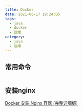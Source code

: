 ```yaml
---
title: Docker
date: 2021-06-17 19:24:06
tags:
  - java
  - docker
  - 运维
category:
  - java
  - 运维 
---
```


## 常用命令

```shell

```



## 安装nginx

[Docker 安装 Nginx 容器 (完整详细版)](https://blog.csdn.net/BThinker/article/details/123507820)

